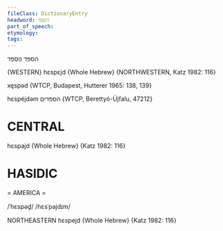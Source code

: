 ```yaml
---
fileClass: DictionaryEntry
headword: הספּד
part_of_speech: 
etymology: 
tags: 
---
```

הספּד
הֶסְפֵּד

{WESTERN}
hɛspɛjd {Whole Hebrew} {NORTHWESTERN, Katz 1982: 116}

xęspəd {WTCP, Budapest, Hutterer 1965: 138, 139}

hɛspéjdəm הספּדים {WTCP, Berettyó-Újfalu, 47212}

CENTRAL
========

hɛspajd {Whole Hebrew} {Katz 1982: 116}

HASIDIC
=======
= AMERICA = 

/ˈhɛspəd̥/
/hɛsˈpajdɪm/

NORTHEASTERN
hɛspejd {Whole Hebrew} {Katz 1982: 116}
